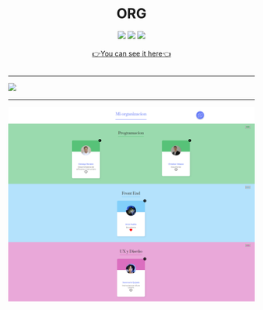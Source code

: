 <div align="center">
<h1>ORG</h1>
</div>
<div align="center">
    <img src="https://img.shields.io/badge/TAILWINDCSS-01A3D8?logo=tailwindcss&logoColor=FFFFFF&style=for-the-badge" />
    <img src="https://img.shields.io/badge/REACT-122b3d?logo=react&logoColor=01A3D8&style=for-the-badge" /
    <img src="https://img.shields.io/badge/JavaScript-FEFF01?logo=javascript&logoColor=000000&style=for-the-badge"/>
    <img src="https://img.shields.io/badge/HTML-EC6231?logo=html5&logoColor=FFFFFF&style=for-the-badge" />
</div>
<br>
<div align="center"><a href="https://zeroryper.github.io/org/" target="_blank">&#128073;You can see it here&#128072;</a>
</div>
<br>
<hr>
<div align="start">
<img width="200rem" src="https://media.licdn.com/dms/image/D562DAQFkZZXPUwEpIQ/profile-treasury-image-shrink_800_800/0/1697338418273?e=1707699600&v=beta&t=6YFiM_1RrFVuteeAD50dzp1IKHBv_6hn4EjR8XXKT9Y">
<br>
<hr>
<img src="https://github.com/ZeroRyper/org/blob/master/src/componets/img/Screenshot_ORG.png?raw=trueg">
<br>
</div>
